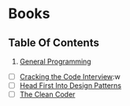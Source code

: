 # Books

## Table Of Contents
1. [General Programming](#general-programming)

<a name="general-programming"></a>
- [ ] [Cracking the Code Interview](https://www.amazon.com/Cracking-Coding-Interview-Programming-Questions/dp/0984782850/ref=pd_lpo_sbs_14_img_0?_encoding=UTF8&psc=1&refRID=0MRPT6BS75DJWWAJWMMGi):w
- [ ] [Head First Into Design Patterns](https://www.amazon.com/Head-First-Design-Patterns-Brain-Friendly/dp/0596007124)
- [ ] [The Clean Coder](https://www.amazon.com/Clean-Coder-Conduct-Professional-Programmers/dp/0137081073)
